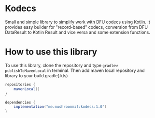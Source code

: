 # Kodecs
Small and simple library to simplify work with [DFU](https://github.com/Mojang/DataFixerUpper)
codecs using Kotlin. It provides easy builder for "record-based" codecs, conversion from 
DFU DataResult to Kotlin Result and vice versa and some extension functions.

# How to use this library
To use this library, clone the repository and type `gradlew publishToMavenLocal` in terminal.
Then add maven local repository and library to your build.gradle(.kts)
```gradle
repositories {
    mavenLocal()
}

dependencies {
    implementation("me.mushroommif:kodecs:1.0")
}
```